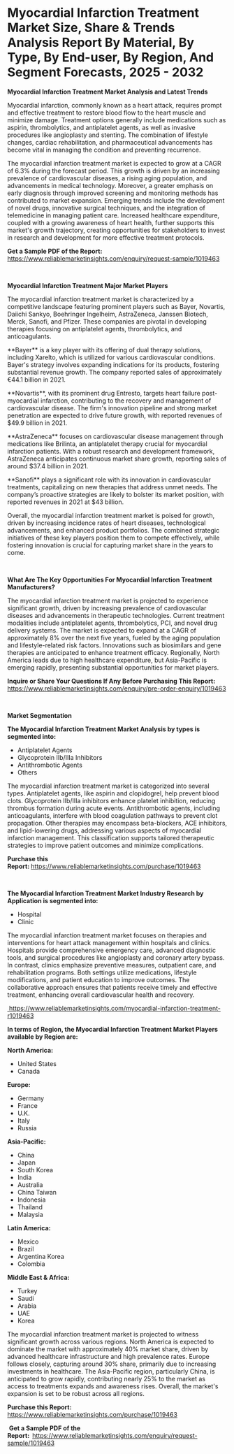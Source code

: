 <p><h1>Myocardial Infarction Treatment Market Size, Share & Trends Analysis Report By Material, By Type, By End-user, By Region, And Segment Forecasts, 2025 - 2032</h1></p><p><strong>Myocardial Infarction Treatment Market Analysis and Latest Trends</strong></p>
<p><p>Myocardial infarction, commonly known as a heart attack, requires prompt and effective treatment to restore blood flow to the heart muscle and minimize damage. Treatment options generally include medications such as aspirin, thrombolytics, and antiplatelet agents, as well as invasive procedures like angioplasty and stenting. The combination of lifestyle changes, cardiac rehabilitation, and pharmaceutical advancements has become vital in managing the condition and preventing recurrence. </p><p>The myocardial infarction treatment market is expected to grow at a CAGR of 6.3% during the forecast period. This growth is driven by an increasing prevalence of cardiovascular diseases, a rising aging population, and advancements in medical technology. Moreover, a greater emphasis on early diagnosis through improved screening and monitoring methods has contributed to market expansion. Emerging trends include the development of novel drugs, innovative surgical techniques, and the integration of telemedicine in managing patient care. Increased healthcare expenditure, coupled with a growing awareness of heart health, further supports this market's growth trajectory, creating opportunities for stakeholders to invest in research and development for more effective treatment protocols.</p></p>
<p><strong>Get a Sample PDF of the Report:&nbsp;</strong> <a href="https://www.reliablemarketinsights.com/enquiry/request-sample/1019463?utm_campaign=3584&utm_medium=2&utm_source=Github&utm_content=ia&utm_term=13042025&utm_id=myocardial-infarction-treatment">https://www.reliablemarketinsights.com/enquiry/request-sample/1019463</a></p>
<p>&nbsp;</p>
<p><strong>Myocardial Infarction Treatment Major Market Players</strong></p>
<p><p>The myocardial infarction treatment market is characterized by a competitive landscape featuring prominent players such as Bayer, Novartis, Daiichi Sankyo, Boehringer Ingelheim, AstraZeneca, Janssen Biotech, Merck, Sanofi, and Pfizer. These companies are pivotal in developing therapies focusing on antiplatelet agents, thrombolytics, and anticoagulants.</p><p>**Bayer** is a key player with its offering of dual therapy solutions, including Xarelto, which is utilized for various cardiovascular conditions. Bayer's strategy involves expanding indications for its products, fostering substantial revenue growth. The company reported sales of approximately €44.1 billion in 2021.</p><p>**Novartis**, with its prominent drug Entresto, targets heart failure post-myocardial infarction, contributing to the recovery and management of cardiovascular disease. The firm's innovation pipeline and strong market penetration are expected to drive future growth, with reported revenues of $49.9 billion in 2021.</p><p>**AstraZeneca** focuses on cardiovascular disease management through medications like Brilinta, an antiplatelet therapy crucial for myocardial infarction patients. With a robust research and development framework, AstraZeneca anticipates continuous market share growth, reporting sales of around $37.4 billion in 2021.</p><p>**Sanofi** plays a significant role with its innovation in cardiovascular treatments, capitalizing on new therapies that address unmet needs. The company’s proactive strategies are likely to bolster its market position, with reported revenues in 2021 at $43 billion.</p><p>Overall, the myocardial infarction treatment market is poised for growth, driven by increasing incidence rates of heart diseases, technological advancements, and enhanced product portfolios. The combined strategic initiatives of these key players position them to compete effectively, while fostering innovation is crucial for capturing market share in the years to come.</p></p>
<p>&nbsp;</p>
<p><strong>What Are The Key Opportunities For Myocardial Infarction Treatment Manufacturers?</strong></p>
<p><p>The myocardial infarction treatment market is projected to experience significant growth, driven by increasing prevalence of cardiovascular diseases and advancements in therapeutic technologies. Current treatment modalities include antiplatelet agents, thrombolytics, PCI, and novel drug delivery systems. The market is expected to expand at a CAGR of approximately 8% over the next five years, fueled by the aging population and lifestyle-related risk factors. Innovations such as biosimilars and gene therapies are anticipated to enhance treatment efficacy. Regionally, North America leads due to high healthcare expenditure, but Asia-Pacific is emerging rapidly, presenting substantial opportunities for market players.</p></p>
<p><strong>Inquire or Share Your Questions If Any Before Purchasing This Report:</strong> <a href="https://www.reliablemarketinsights.com/enquiry/pre-order-enquiry/1019463?utm_campaign=3584&utm_medium=2&utm_source=Github&utm_content=ia&utm_term=13042025&utm_id=myocardial-infarction-treatment">https://www.reliablemarketinsights.com/enquiry/pre-order-enquiry/1019463</a></p>
<p>&nbsp;</p>
<p><strong>Market Segmentation</strong></p>
<p><strong>The Myocardial Infarction Treatment Market Analysis by types is segmented into:</strong></p>
<p><ul><li>Antiplatelet Agents</li><li>Glycoprotein IIb/IIIa Inhibitors</li><li>Antithrombotic Agents</li><li>Others</li></ul></p>
<p><p>The myocardial infarction treatment market is categorized into several types. Antiplatelet agents, like aspirin and clopidogrel, help prevent blood clots. Glycoprotein IIb/IIIa inhibitors enhance platelet inhibition, reducing thrombus formation during acute events. Antithrombotic agents, including anticoagulants, interfere with blood coagulation pathways to prevent clot propagation. Other therapies may encompass beta-blockers, ACE inhibitors, and lipid-lowering drugs, addressing various aspects of myocardial infarction management. This classification supports tailored therapeutic strategies to improve patient outcomes and minimize complications.</p></p>
<p><strong>Purchase this Report:&nbsp;</strong><a href="https://www.reliablemarketinsights.com/purchase/1019463?utm_campaign=3584&utm_medium=2&utm_source=Github&utm_content=ia&utm_term=13042025&utm_id=myocardial-infarction-treatment">https://www.reliablemarketinsights.com/purchase/1019463</a></p>
<p>&nbsp;</p>
<p><strong>The Myocardial Infarction Treatment Market Industry Research by Application is segmented into:</strong></p>
<p><ul><li>Hospital</li><li>Clinic</li></ul></p>
<p><p>The myocardial infarction treatment market focuses on therapies and interventions for heart attack management within hospitals and clinics. Hospitals provide comprehensive emergency care, advanced diagnostic tools, and surgical procedures like angioplasty and coronary artery bypass. In contrast, clinics emphasize preventive measures, outpatient care, and rehabilitation programs. Both settings utilize medications, lifestyle modifications, and patient education to improve outcomes. The collaborative approach ensures that patients receive timely and effective treatment, enhancing overall cardiovascular health and recovery.</p></p>
<p><a href="https://www.reliablemarketinsights.com/myocardial-infarction-treatment-r1019463?utm_campaign=3584&utm_medium=2&utm_source=Github&utm_content=ia&utm_term=13042025&utm_id=myocardial-infarction-treatment">&nbsp;https://www.reliablemarketinsights.com/myocardial-infarction-treatment-r1019463</a></p>
<p><strong>In terms of Region, the Myocardial Infarction Treatment Market Players available by Region are:</strong></p>
<p>
    <p> <strong> North America: </strong>
        <ul>
            <li>United States</li>
            <li>Canada</li>
        </ul>
        </p> 
    <p> <strong> Europe: </strong>
        <ul>
            <li>Germany</li>
            <li>France</li>
            <li>U.K.</li>
            <li>Italy</li>
            <li>Russia</li>
        </ul>
        </p> 
    <p> <strong> Asia-Pacific: </strong>
        <ul>
            <li>China</li>
            <li>Japan</li>
            <li>South Korea</li>
            <li>India</li>
            <li>Australia</li>
            <li>China Taiwan</li>
            <li>Indonesia</li>
            <li>Thailand</li>
            <li>Malaysia</li>
        </ul>
        </p> 
    <p> <strong> Latin America: </strong>
        <ul>
            <li>Mexico</li>
            <li>Brazil</li>
            <li>Argentina Korea</li>
            <li>Colombia</li>
        </ul>
        </p> 
    <p> <strong> Middle East & Africa: </strong>
        <ul>
            <li>Turkey</li>
            <li>Saudi</li>
            <li>Arabia</li>
            <li>UAE</li>
            <li>Korea</li>
        </ul>
    </p>
    </p>
<p><p>The myocardial infarction treatment market is projected to witness significant growth across various regions. North America is expected to dominate the market with approximately 40% market share, driven by advanced healthcare infrastructure and high prevalence rates. Europe follows closely, capturing around 30% share, primarily due to increasing investments in healthcare. The Asia-Pacific region, particularly China, is anticipated to grow rapidly, contributing nearly 25% to the market as access to treatments expands and awareness rises. Overall, the market's expansion is set to be robust across all regions.</p></p>
<p><strong>Purchase this Report: </strong><a href="https://www.reliablemarketinsights.com/purchase/1019463?utm_campaign=3584&utm_medium=2&utm_source=Github&utm_content=ia&utm_term=13042025&utm_id=myocardial-infarction-treatment">https://www.reliablemarketinsights.com/purchase/1019463</a></p>
<p>&nbsp;<strong>Get a Sample PDF of the Report:&nbsp;&nbsp;</strong><a href="https://www.reliablemarketinsights.com/enquiry/request-sample/1019463?utm_campaign=3584&utm_medium=2&utm_source=Github&utm_content=ia&utm_term=13042025&utm_id=myocardial-infarction-treatment">https://www.reliablemarketinsights.com/enquiry/request-sample/1019463</a></p>
<p><strong></strong></p>
<p><p></p><p></p><p></p></p>